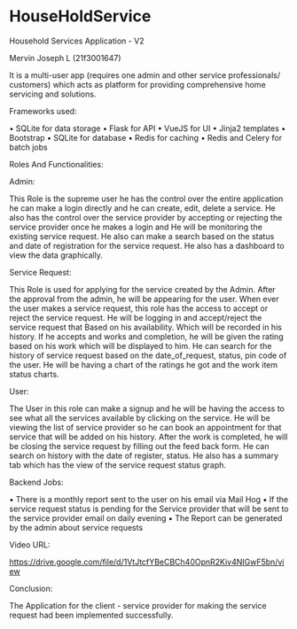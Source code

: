 # HouseHoldService
Household Services Application - V2

Mervin Joseph L (21f3001647)

It is a multi-user app (requires one admin and other service professionals/ customers)
which acts as platform for providing comprehensive home servicing and solutions.

Frameworks used:

• SQLite for data storage
• Flask for API
• VueJS for UI
• Jinja2 templates
• Bootstrap
• SQLite for database
• Redis for caching
• Redis and Celery for batch jobs

Roles And Functionalities:

Admin:

This Role is the supreme user he has the control over the entire
application he can make a login directly and he can create, edit, delete a service.
He also has the control over the service provider by accepting or rejecting the
service provider once he makes a login and He will be monitoring the existing
service request. He also can make a search based on the status and date of
registration for the service request. He also has a dashboard to view the data
graphically.

Service Request:

This Role is used for applying for the service created by the Admin. After
the approval from the admin, he will be appearing for the user. When ever the
user makes a service request, this role has the access to accept or reject the
service request. He will be logging in and accept/reject the service request that
Based on his availability. Which will be recorded in his history. If he accepts and
works and completion, he will be given the rating based on his work which will
be displayed to him. He can search for the history of service request based on
the date_of_request, status, pin code of the user. He will be having a chart of the
ratings he got and the work item status charts.

User:

The User in this role can make a signup and he will be having the access to
see what all the services available by clicking on the service. He will be viewing
the list of service provider so he can book an appointment for that service that
will be added on his history. After the work is completed, he will be closing the
service request by filling out the feed back form. He can search on history with
the date of register, status. He also has a summary tab which has the view of the
service request status graph.

Backend Jobs:

▪ There is a monthly report sent to the user on his email via Mail Hog
▪ If the service request status is pending for the Service provider that
will be sent to the service provider email on daily evening
▪ The Report can be generated by the admin about service requests

Video URL:

https://drive.google.com/file/d/1VtJtcfYBeCBCh40OpnR2Kiv4NIGwF5bn/view


Conclusion:

The Application for the client - service provider for making the service request had
been implemented successfully.
